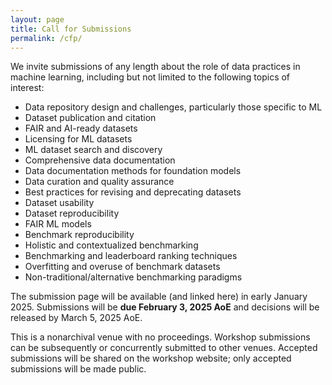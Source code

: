 ```yaml
---
layout: page
title: Call for Submissions
permalink: /cfp/
---
```

We invite submissions of any length about the role of data practices in machine learning, including but not limited to the following topics of interest:
<ul>
<li> Data repository design and challenges, particularly those specific to ML </li>
<li> Dataset publication and citation</li>
<li> FAIR and AI-ready datasets</li>
<li> Licensing for ML datasets</li>
<li> ML dataset search and discovery</li>
<li> Comprehensive data documentation</li>
<li> Data documentation methods for foundation models</li>
<li> Data curation and quality assurance</li>
<li> Best practices for revising and deprecating datasets</li>
<li> Dataset usability</li>
<li> Dataset reproducibility</li>
<li> FAIR ML models</li>
<li> Benchmark reproducibility</li>
<li> Holistic and contextualized benchmarking</li>
<li> Benchmarking and leaderboard ranking techniques</li>
<li> Overfitting and overuse of benchmark datasets</li>
<li> Non-traditional/alternative benchmarking paradigms</li>
</ul>

The submission page will be available (and linked here) in early January 2025. Submissions will be <b>due February 3, 2025 AoE</b> and decisions will be released by March 5, 2025 AoE.

This is a nonarchival venue with no proceedings. Workshop submissions can be subsequently or concurrently submitted to other venues. Accepted submissions will be shared on the workshop website; only accepted submissions will be made public. 